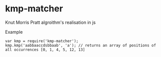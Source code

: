 kmp-matcher
=====

Knut Morris Pratt algroithm's realisation in js

Example

```
var kmp = require('kmp-matcher');
kmp.kmp('aabbaaccdsbbaab', 'a'); // returns an array of positions of all occurrences [0, 1, 4, 5, 12, 13]
```